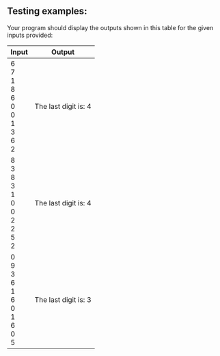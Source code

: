 ## Testing examples:

Your program should display the outputs shown in this table for the given
inputs provided:

| Input                                               | Output               |
| --------------------------------------------------- | -------------------- |
| 6<br>7<br>1<br>8<br>6<br>0<br>0<br>1<br>3<br>6<br>2 | The last digit is: 4 |
| 8<br>3<br>8<br>3<br>1<br>0<br>0<br>2<br>2<br>5<br>2 | The last digit is: 4 |
| 0<br>9<br>3<br>6<br>1<br>6<br>0<br>1<br>6<br>0<br>5 | The last digit is: 3 |
